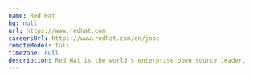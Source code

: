 ```yaml
---
name: Red Hat
hq: null
url: https://www.redhat.com
careersUrl: https://www.redhat.com/en/jobs
remoteModel: full
timezone: null
description: Red Hat is the world’s enterprise open source leader.
---
```

